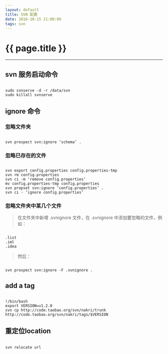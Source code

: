 ```yaml
---
layout: default
title: SVN 配置
date: 2016-10-15 21:09:09
tags: svn
---
```

# {{ page.title }}

*****

## svn 服务启动命令

<pre><code>
sudo svnserve -d -r /data/svn
sudo killall svnserve
</code></pre>

## ignore 命令
### 忽略文件夹

<pre><code>
svn prospect svn:ignore ‘schema’ .
</code></pre>

### 忽略已存在的文件

<pre><code>
svn export config.properties config.properties-tmp
svn rm config.properties
svn ci -m ‘remove config.properties’
mv config.properties-tmp config.properties
svn propset svn:ignore ‘config.properties’ .
svn ci - ‘ignore config.properties’
</code></pre>

### 忽略文件夹中某几个文件
> 在文件夹中新增 .svnignore 文件，在 .svnignore 中添加要忽略的文件，例如：

<pre><code>
.list
.iml
.idea
</code></pre>

> 然后：

<pre><code>
svn prospect svn:ignore -F .svnignore .
</code></pre>

## add a tag

<pre><code>
!/bin/bash
export VERSION=v1.2.0
svn cp http://code.taobao.org/svn/nakri/trunk http://code.taobao.org/svn/nakri/tags/$VERSION
</code></pre>

## 重定位location

<pre><code>
svn relocate url
</code></pre>
